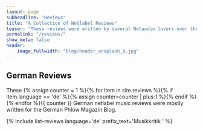 ```yaml
---
layout: page
subheadline: "Reviews"
title: "A Collection of Netlabel Reviews"
teaser: "These reviews were written by several Netaudio lovers over the years. Most of the reviews cover the early era of netlabel culture. These reviews are just a tiny glimpse at the flood of available creative commons music releases. They reflect mostly the taste of the reviewer."
permalink: "/reviews/"
show_meta: false
header:
    image_fullwidth: "blog/header_unsplash_8.jpg"
---
```


## German Reviews

These {% assign counter = 1 %}{% for item in site.reviews %}{% if item.language == 'de' %}{% assign counter=counter | plus:1 %}{% endif %}{% endfor %}{{ counter }} German netlabel music reviews were mostly written for the German Phlow Magazin Blog.

{% include list-reviews language='de' prefix_text='<span class="subheader">Musikkritik </span>' %}


